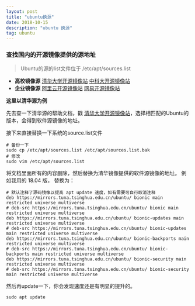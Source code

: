 ```yaml
---
layout: post
title: "ubuntu换源"
date: 2018-10-15
description: "ubuntu 换源"
tag: ubuntu
---
```


### **查找国内的开源镜像提供的源地址**

> Ubuntu的源的list文件位于 /etc/apt/sources.list

- **高校镜像源**
  [清华大学开源镜像站](https://link.zhihu.com/?target=https%3A//mirrors.tuna.tsinghua.edu.cn/help/ubuntu/) 
  [中科大开源镜像站](https://link.zhihu.com/?target=https%3A//mirrors.ustc.edu.cn/repogen/)
- **企业镜像源**
  [阿里云开源镜像站](https://link.zhihu.com/?target=http%3A//mirrors.aliyun.com/help/ubuntu) 
  [网易开源镜像站](https://link.zhihu.com/?target=http%3A//mirrors.163.com/.help/ubuntu.html)

**这里以清华源为例**

先去查一下清华源的帮助文档，戳 [清华大学开源镜像站](https://link.zhihu.com/?target=https%3A//mirrors.tuna.tsinghua.edu.cn/help/ubuntu/)，选择相匹配的Ubuntu的版本，会得到软件源镜像的地址。

接下来直接替换一下系统的source.list文件

```shell
# 备份一下
sudo cp /etc/apt/sources.list /etc/apt/sources.list.bak
# 修改
sudo vim /etc/apt/sources.list
```

将文档里面所有的内容删除，然后替换为清华镜像提供的软件源镜像的地址。 
例如我用的 18.04 版， 替换为：

```shell
# 默认注释了源码镜像以提高 apt update 速度，如有需要可自行取消注释
deb https://mirrors.tuna.tsinghua.edu.cn/ubuntu/ bionic main restricted universe multiverse
# deb-src https://mirrors.tuna.tsinghua.edu.cn/ubuntu/ bionic main restricted universe multiverse
deb https://mirrors.tuna.tsinghua.edu.cn/ubuntu/ bionic-updates main restricted universe multiverse
# deb-src https://mirrors.tuna.tsinghua.edu.cn/ubuntu/ bionic-updates main restricted universe multiverse
deb https://mirrors.tuna.tsinghua.edu.cn/ubuntu/ bionic-backports main restricted universe multiverse
# deb-src https://mirrors.tuna.tsinghua.edu.cn/ubuntu/ bionic-backports main restricted universe multiverse
deb https://mirrors.tuna.tsinghua.edu.cn/ubuntu/ bionic-security main restricted universe multiverse
# deb-src https://mirrors.tuna.tsinghua.edu.cn/ubuntu/ bionic-security main restricted universe multiverse
```

然后再update一下，你会发现速度还是有明显的提升的。

```
sudo apt update
```

